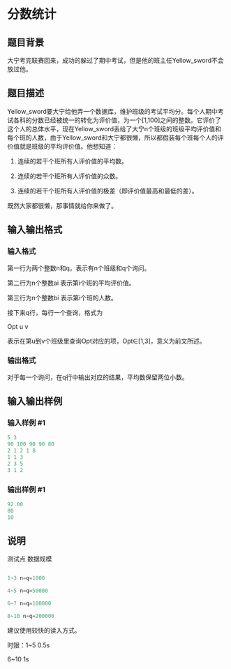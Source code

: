 # 分数统计

## 题目背景

大宁考完联赛回来，成功的躲过了期中考试，但是他的班主任Yellow\_sword不会放过他。

## 题目描述

Yellow\_sword要大宁给他弄一个数据库，维护班级的考试平均分。每个人期中考试各科的分数已经被统一的转化为评价值，为一个[1,100]之间的整数。它评价了这个人的总体水平，现在Yellow\_sword丢给了大宁n个班级的班级平均评价值和每个班的人数，由于Yellow\_sword和大宁都很懒，所以都假装每个班每个人的评价值就是班级的平均评价值。他想知道：

1. 连续的若干个班所有人评价值的平均数。

2. 连续的若干个班所有人评价值的众数。

3. 连续的若干个班所有人评价值的极差（即评价值最高和最低的差）。

既然大家都很懒，那事情就给你来做了。

## 输入输出格式

### 输入格式

第一行为两个整数n和q，表示有n个班级和q个询问。

第二行为n个整数ai 表示第i个班的平均评价值。

第三行为n个整数bi 表示第i个班的人数。

接下来q行，每行一个查询，格式为

Opt u v

表示在第u到v个班级里查询Opt对应的项，Opt∈[1,3]，意义为前文所述。

### 输出格式

对于每一个询问，在q行中输出对应的结果，平均数保留两位小数。

## 输入输出样例

### 输入样例 #1

```cpp
5 3
90 100 90 90 80
2 1 2 1 8
1 1 3
2 3 5
3 1 2

```
### 输出样例 #1

```cpp
92.00
80
10

```
## 说明

测试点 数据规模

```cpp

1~3 n=q=1000

4~5 n=q=50000

6~7 n=q=100000

8~10 n=q=200000

```

建议使用较快的读入方式。

时限：1~5 0.5s

6~10 1s

